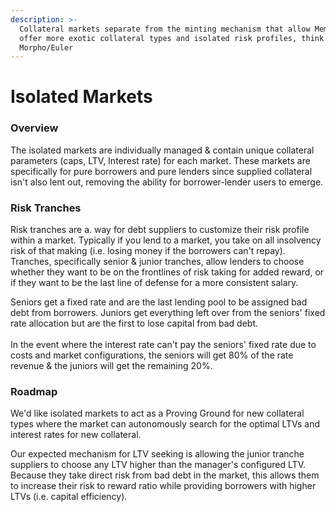 ```yaml
---
description: >-
  Collateral markets separate from the minting mechanism that allow Membrane to
  offer more exotic collateral types and isolated risk profiles, think
  Morpho/Euler
---
```


# Isolated Markets

### Overview

The isolated markets are individually managed & contain unique collateral parameters (caps, LTV, Interest rate) for each market. These markets are specifically for pure borrowers and pure lenders since supplied collateral isn't also lent out, removing the ability for borrower-lender users to emerge.

### Risk Tranches

Risk tranches are a. way for debt suppliers to customize their risk profile within a market. Typically if you lend to a market, you take on all insolvency risk of that making (i.e. losing money if the borrowers can't repay). Tranches, specifically senior & junior tranches, allow lenders to choose whether they want to be on the frontlines of risk taking for added reward, or if they want to be the last line of defense for a more consistent salary.

Seniors get a fixed rate and are the last lending pool to be assigned bad debt from borrowers. Juniors get everything left over from the seniors' fixed rate allocation but are the first to lose capital from bad debt.\
\
In the event where the interest rate can't pay the seniors' fixed rate due to costs and market configurations, the seniors will get 80% of the rate revenue & the juniors will get the remaining 20%.

### Roadmap

We'd like isolated markets to act as a Proving Ground for new collateral types where the market can autonomously search for the optimal LTVs and interest rates for new collateral.

Our expected mechanism for LTV seeking is allowing the junior tranche suppliers to choose any LTV higher than the manager's configured LTV. Because they take direct risk from bad debt in the market, this allows them to increase their risk to reward ratio while providing borrowers with higher LTVs (i.e. capital efficiency).
